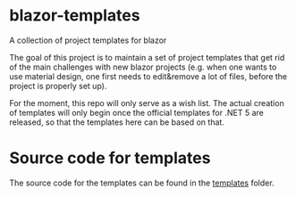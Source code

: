 # blazor-templates
A collection of project templates for blazor

The goal of this project is to maintain a set of project templates that get rid of the main challenges with new blazor projects (e.g. when one wants to use material design, one first needs to edit&remove a lot of files, before the project is properly set up).

For the moment, this repo will only serve as a wish list. The actual creation of templates will only begin once the official templates for .NET 5 are released, so that the templates here can be based on that.

# Source code for templates

The source code for the templates can be found in the [templates](https://github.com/blazor-templates/blazor-templates/tree/main/templates) folder.
